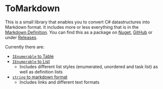 # ToMarkdown

This is a small library that enables you to convert C# datastructures into Markdown format.
It includes more or less everything that is in the [Markdown Definition](https://www.markdownguide.org/basic-syntax/).
You can find this as a package on [Nuget](https://www.nuget.org/packages/ToMarkdown/), [GitHub](https://github.com/kris701/ToMarkdown/pkgs/nuget/ToMarkdown) or under [Releases](https://github.com/kris701/ToMarkdown/releases).

Currently there are:
* [`IEnumerable` to Table](./ToMarkdown/Tables/ToMarkdownTableExtensions.cs)
* [`IEnumerable` to List](./ToMarkdown/Lists/ToMarkdownListExtensions.cs)
  * Includes different list styles (enumerated, unordered and task list) as well as definition lists
* [`string` to markdown format](./ToMarkdown/Strings/ToMarkdownStringExtensions.cs)
  * Includes links and different text formats
